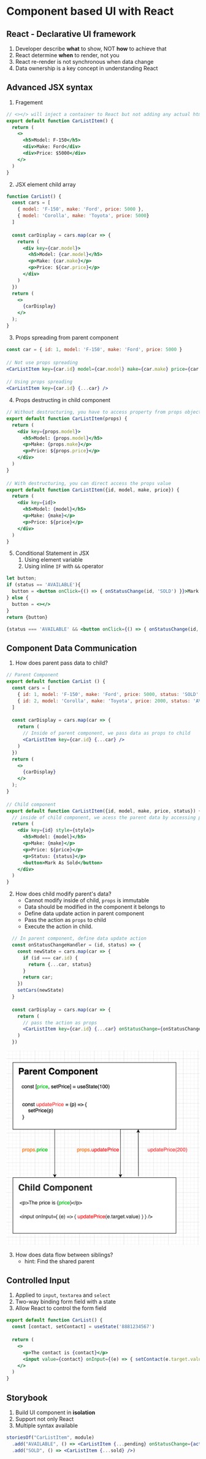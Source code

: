 # Component based UI with React
## React - Declarative UI framework
1. Developer describe **what** to show, NOT **how** to achieve that
2. React determine **when** to render, not you
3. React re-render is not synchronous when data change
4. Data ownership is a key concept in understanding React

## Advanced JSX syntax
1. Fragement

```jsx
// <></> will inject a container to React but not adding any actual html element
export default function CarListItem() {
  return (
    <>
      <h5>Model: F-150</h5>
      <div>Make: Ford</div>
      <div>Price: $5000</div>
    </>
  )
}
```

2. JSX element child array

```jsx
function CarList() {
  const cars = [
    { model: 'F-150', make: 'Ford', price: 5000 },
    { model: 'Corolla', make: 'Toyota', price: 5000}
  ]

  const carDisplay = cars.map(car => {
    return (
      <div key={car.model}>
        <h5>Model: {car.model}</h5>
        <p>Make: {car.make}</p>
        <p>Price: ${car.price}</p>
      </div>
    )
  })
  return (
    <>
      {carDisplay}
    </>
  );
}
```

3. Props spreading from parent component

```jsx
const car = { id: 1, model: 'F-150', make: 'Ford', price: 5000 }

// Not use props spreading
<CarListItem key={car.id} model={car.model} make={car.make} price={car.price} />

// Using props spreading
<CarListItem key={car.id} {...car} />
```

4. Props destructing in child component
```jsx
// Without destructuring, you have to access property from props object
export default function CarListItem(props) {
  return (
    <div key={props.model}>
      <h5>Model: {props.model}</h5>
      <p>Make: {props.make}</p>
      <p>Price: ${props.price}</p>
    </div>
  )
}

// With destructuring, you can direct access the props value
export default function CarListItem({id, model, make, price}) {
  return (
    <div key={id}>
      <h5>Model: {model}</h5>
      <p>Make: {make}</p>
      <p>Price: ${price}</p>
    </div>
  )
}
```

5. Conditional Statement in JSX
    1. Using element variable
    2. Using inline `IF` with `&&` operator

```jsx
let button;
if (status == 'AVAILABLE'){
  button = <button onClick={() => { onStatusChange(id, 'SOLD') }}>Mark As Sold</button>
} else {
  button = <></>
}
return {button}
```

```jsx
{status === 'AVAILABLE' && <button onClick={() => { onStatusChange(id, 'SOLD') }}>Mark As Sold</button>}
```

## Component Data Communication
1. How does parent pass data to child?

```jsx
// Parent Component
export default function CarList () {
  const cars = [
    { id: 1, model: 'F-150', make: 'Ford', price: 5000, status: 'SOLD' },
    { id: 2, model: 'Corolla', make: 'Toyota', price: 2000, status: 'AVAILABLE'}
  ]

  const carDisplay = cars.map(car => {
    return (
      // Inside of parent component, we pass data as props to child
      <CarListItem key={car.id} {...car} />
    )
  })
  return (
    <>
      {carDisplay}
    </>
  );
}

// Child component
export default function CarListItem({id, model, make, price, status}) {
  // inside of child component, we acess the parent data by accessing props value
  return (
    <div key={id} style={style}>
      <h5>Model: {model}</h5>
      <p>Make: {make}</p>
      <p>Price: ${price}</p>
      <p>Status: {status}</p>
      <button>Mark As Sold</button>
    </div>
  )
}
```

2. How does child modify parent's data?
    * Cannot modify inside of child, `props` is immutable
    * Data should be modified in the component it belongs to
    * Define data update action in parent component
    * Pass the action as `props` to child
    * Execute the action in child.

```jsx
  // In parent component, define data update action
  const onStatusChangeHandler = (id, status) => {
    const newState = cars.map(car => {
      if (id === car.id) {
        return {...car, status}
      }
      return car;
    })
    setCars(newState)
  }

  const carDisplay = cars.map(car => {
    return (
      // pass the action as props
      <CarListItem key={car.id} {...car} onStatusChange={onStatusChangeHandler}/>
    )
  })
```

![React Data Workflow](./image/data_communication.png)

3. How does data flow between siblings?
    * hint: Find the shared parent


## Controlled Input
1. Applied to `input`, `textarea` and `select`
2. Two-way binding form field with a state
3. Allow React to control the form field

```jsx
export default function CarList() {
  const [contact, setContact] = useState('8881234567')

  return (
    <>
      <p>The contact is {contact}</p>
      <input value={contact} onInput={(e) => { setContact(e.target.value) }} />
    </>
  )
}
```

## Storybook
1. Build UI component in **isolation**
2. Support not only React
3. Multiple syntax available

```jsx
storiesOf("CarListItem", module)
  .add("AVAILABLE", () => <CarListItem {...pending} onStatusChange={action('Mark As Sold', {data: [ pending.id ]})} />)
  .add("SOLD", () => <CarListItem {...sold} />)
```